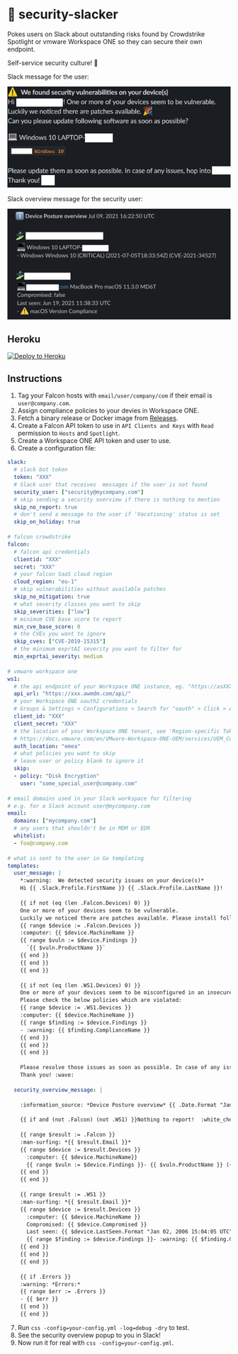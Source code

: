 # 🤖 security-slacker
Pokes users on Slack about outstanding risks found by Crowdstrike Spotlight or vmware Workspace ONE so they can secure their own endpoint.

Self-service security culture! :partying_face:

Slack message for the user:

![slack example](.github/readme/user.png)

Slack overview message for the security user:

![slack example](.github/readme/overview.png)

## Heroku

[![Deploy to Heroku](https://www.herokucdn.com/deploy/button.svg)](https://heroku.com/deploy)

## Instructions

1. Tag your Falcon hosts with `email/user/company/com` if their email is `user@company.com`.
2. Assign compliance policies to your devies in Workspace ONE. 
3. Fetch a binary release or Docker image from [Releases](https://github.com/hazcod/crowdstrike-spotlight-slacker/releases).
4. Create a Falcon API token to use in `API Clients and Keys` with `Read` permission to `Hosts` and `Spotlight`.
5. Create a Workspace ONE API token and user to use.
6. Create a configuration file:
```yaml
slack:
  # slack bot token
  token: "XXX"
  # Slack user that receives  messages if the user is not found
  security_user: ["security@mycompany.com"]
  # skip sending a security overview if there is nothing to mention
  skip_no_report: true
  # don't send a message to the user if 'Vacationing' status is set
  skip_on_holiday: true

# falcon crowdstrike
falcon:
  # falcon api credentials
  clientid: "XXX"
  secret: "XXX"
  # your falcon SaaS cloud region
  cloud_region: "eu-1"
  # skip vulnerabilities without available patches
  skip_no_mitigation: true
  # what severity classes you want to skip
  skip_severities: ["low"]
  # minimum CVE base score to report
  min_cve_base_score: 0
  # the CVEs you want to ignore
  skip_cves: ["CVE-2019-15315"]
  # the minimum exprtAI severity you want to filter for
  min_exprtai_severity: medium

# vmware workspace one
ws1:
  # the api endpoint of your Workspace ONE instance, eg. "https://asXXXX.awmdm.com/api/"
  api_url: "https://xxx.awmdm.com/api/"
  # your Workspace ONE oauth2 credentials
  # Groups & Settings > Configurations > Search for "oauth" > Click > Add with a Reader role
  client_id: "XXX"
  client_secret: "XXX"
  # the location of your Workspace ONE tenant, see 'Region-specific Token URLs'
  # https://docs.vmware.com/en/VMware-Workspace-ONE-UEM/services/UEM_ConsoleBasics/GUID-BF20C949-5065-4DCF-889D-1E0151016B5A.html
  auth_location: "emea"
  # what policies you want to skip
  # leave user or policy blank to ignore it
  skip:
  - policy: "Disk Encryption"
    user: "some_special_user@company.com"

# email domains used in your Slack workspace for filtering
# e.g. for a Slack account user@mycompany.com
email:
  domains: ["mycompany.com"]
  # any users that shouldn't be in MDM or EDR
  whitelist:
  - foo@company.com

# what is sent to the user in Go templating
templates:
  user_message: |
    *:warning:  We detected security issues on your device(s)*
    Hi {{ .Slack.Profile.FirstName }} {{ .Slack.Profile.LastName }}!

    {{ if not (eq (len .Falcon.Devices) 0) }}
    One or more of your devices seem to be vulnerable.
    Luckily we noticed there are patches available. Please install following patches:
    {{ range $device := .Falcon.Devices }}
    :computer: {{ $device.MachineName }}
    {{ range $vuln := $device.Findings }}
      `{{ $vuln.ProductName }}`
    {{ end }}
    {{ end }}
    {{ end }}

    {{ if not (eq (len .WS1.Devices) 0) }}
    One or more of your devices seem to be misconfigured in an insecure way.
    Please check the below policies which are violated:
    {{ range $device := .WS1.Devices }}
    :computer: {{ $device.MachineName }}
    {{ range $finding := $device.Findings }}
    - :warning: {{ $finding.ComplianceName }}
    {{ end }}
    {{ end }}
    {{ end }}

    Please resolve those issues as soon as possible. In case of any issues, hop into *#security*.
    Thank you! :wave:

  security_overview_message: |

    :information_source: *Device Posture overview* {{ .Date.Format "Jan 02, 2006 15:04:05 UTC" }}

    {{ if and (not .Falcon) (not .WS1) }}Nothing to report!  :white_check_mark: {{ else }}

    {{ range $result := .Falcon }}
    :man-surfing: *{{ $result.Email }}*
    {{ range $device := $result.Devices }}
      :computer: {{ $device.MachineName}}
      {{ range $vuln := $device.Findings }}- {{ $vuln.ProductName }} ({{ $vuln.CveSeverity }}) (Open for {{ $vuln.DaysOpen }} days) ({{ $vuln.CveID }}){{ end }}
    {{ end }}
    {{ end }}

    {{ range $result := .WS1 }}
    :man-surfing: *{{ $result.Email }}*
    {{ range $device := $result.Devices }}
      :computer: {{ $device.MachineName }}
      Compromised: {{ $device.Compromised }}
      Last seen: {{ $device.LastSeen.Format "Jan 02, 2006 15:04:05 UTC" }}
      {{ range $finding := $device.Findings }}- :warning: {{ $finding.ComplianceName }}{{ end }}
    {{ end }}
    {{ end }}
    {{ end }}

    {{ if .Errors }}
    :warning: *Errors:*
    {{ range $err := .Errors }}
    - {{ $err }}
    {{ end }}
    {{ end }}
```
7. Run `css -config=your-config.yml -log=debug -dry` to test.
8. See the security overview popup to you in Slack!
9. Now run it for real with `css -config=your-config.yml`.

